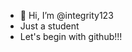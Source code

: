 - 👋 Hi, I’m @integrity123
- Just a student
- Let's begin with github!!!


<!---
integrity123/integrity123 is a ✨ special ✨ repository because its `README.md` (this file) appears on your GitHub profile.
You can click the Preview link to take a look at your changes.
--->
